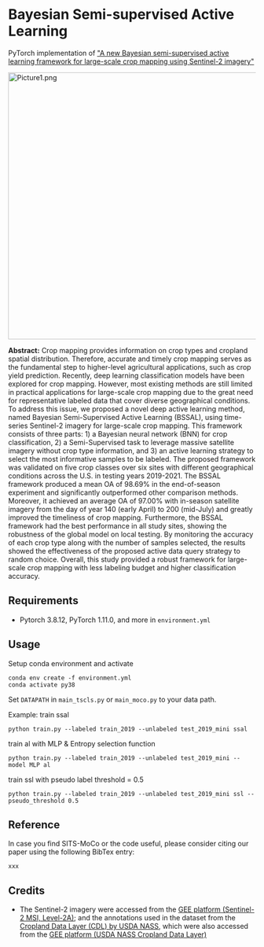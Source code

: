 # Bayesian Semi-supervised Active Learning

PyTorch implementation of  ["A new Bayesian semi-supervised active learning framework for large-scale crop mapping using Sentinel-2 imagery"]()



<img src="file:///D:/DadaX/PhD/Research/1.%20CropMapping/code1/png/Picture1.png" title="" alt="Picture1.png" width="543">

**Abstract:** Crop mapping provides information on crop types and cropland spatial distribution. Therefore, accurate and timely crop mapping serves as the fundamental step to higher-level agricultural applications, such as crop yield prediction. Recently, deep learning classification models have been explored for crop mapping. However, most existing methods are still limited in practical applications for large-scale crop mapping due to the great need for representative labeled data that cover diverse geographical conditions. To address this issue, we proposed a novel deep active learning method, named Bayesian Semi-Supervised Active Learning (BSSAL), using time-series Sentinel-2 imagery for large-scale crop mapping. This framework consists of three parts: 1) a Bayesian neural network (BNN) for crop classification, 2) a Semi-Supervised task to leverage massive satellite imagery without crop type information, and 3) an active learning strategy to select the most informative samples to be labeled. The proposed framework was validated on five crop classes over six sites with different geographical conditions across the U.S. in testing years 2019-2021. The BSSAL framework produced a mean OA of 98.69% in the end-of-season experiment and significantly outperformed other comparison methods. Moreover, it achieved an average OA of 97.00% with in-season satellite imagery from the day of year 140 (early April) to 200 (mid-July) and greatly improved the timeliness of crop mapping. Furthermore, the BSSAL framework had the best performance in all study sites, showing the robustness of the global model on local testing. By monitoring the accuracy of each crop type along with the number of samples selected, the results showed the effectiveness of the proposed active data query strategy to random choice. Overall, this study provided a robust framework for large-scale crop mapping with less labeling budget and higher classification accuracy.

## Requirements

* Pytorch 3.8.12, PyTorch 1.11.0, and more in `environment.yml`

## Usage

Setup conda environment and activate

```
conda env create -f environment.yml
conda activate py38
```

Set `DATAPATH` in `main_tscls.py` or `main_moco.py` to your data path. 

Example: train ssal

```shell
python train.py --labeled train_2019 --unlabeled test_2019_mini ssal
```

train al with MLP & Entropy selection function

```shell
python train.py --labeled train_2019 --unlabeled test_2019_mini --model MLP al
```

train ssl with pseudo label threshold = 0.5

```shell
python train.py --labeled train_2019 --unlabeled test_2019_mini ssl --pseudo_threshold 0.5
```



## Reference

In case you find SITS-MoCo or the code useful, please consider citing our paper using the following BibTex entry:

```
xxx
```

## Credits

- The Sentinel-2 imagery were accessed from the [GEE platform (Sentinel-2 MSI, Level-2A)](https://developers.google.com/earth-engine/datasets/catalog/COPERNICUS_S2_SR); and the annotations used in the dataset from the [Cropland Data Layer (CDL) by USDA NASS](https://www.nass.usda.gov/Research_and_Science/Cropland/SARS1a.php), which were also accessed from the [GEE platform (USDA NASS Cropland Data Layer)](https://developers.google.com/earth-engine/datasets/catalog/USDA_NASS_CDL)
